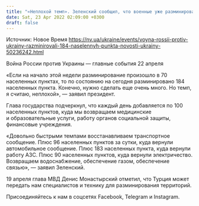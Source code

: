 ```yaml
---
title: "«Неплохой темп». Зеленский сообщил, что военные уже разминировали почти 200 населенных пунктов"
date: Sat, 23 Apr 2022 02:09:00 +0300
draft: false
---
```

Источник: Новое Время https://nv.ua/ukraine/events/voyna-rossii-protiv-ukrainy-razminirovali-184-naselennyh-punkta-novosti-ukrainy-50236242.html


 Война России против Украины — главные события 22 апреля

«Если на начало этой недели разминирование произошло в 70 населенных пунктах, то по состоянию на сегодня разминировано 184 населенных пункта. Конечно, нужно сделать еще очень много. Но темп, я считаю, неплохой», — заявил президент.

Глава государства подчеркнул, что каждый день добавляется по 100 населенных пунктов, куда мы возвращаем медицинские и образовательные услуги, работу органов социальной защиты, финансовые учреждения.

«Довольно быстрыми темпами восстанавливаем транспортное сообщение. Плюс 96 населенных пунктов за сутки, куда вернули автомобильное сообщение. Плюс 183 населенных пункта, куда вернули работу АЗС. Плюс 90 населенных пунктов, куда вернули электричество. Возвращаем водоснабжение, обеспечение газом, обеспечение связью», — заявил Зеленский.

19 апреля глава МВД Денис Монастырский отметил, что Турция может передать нам специалистов и технику для разминирования территорий.

Присоединяйтесь к нам в соцсетях Facebook, Telegram и Instagram.
